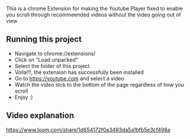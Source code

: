 This is a chrome Extension for making the Youtube Player fixed to enable you scroll through recommeended videos without the video going out of view

## Running this project

- Navigate to chrome://extensions/
- Click on "Load unpacked"
- Select the folder of this project 
- Voila!!!, the extension has successfully been installed
- Go to https://youtube.com and select a video
- Watch the video stck to the bottom of the page regardless of how you scroll
- Enjoy :)

## Video explanation
https://www.loom.com/share/1d654172f0a3493da5a1bfb5e3cf498a
